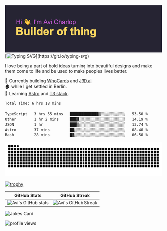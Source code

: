 ![banner](assets/banner.png)
[![Typing SVG](https://readme-typing-svg.herokuapp.com?font=Share+Tech+Mono&size=22&pause=1000&color=F9D75F&width=435&lines=I+turn+ideas+into+digital+solutions%2C;One+line+of+code+at+a+time.)](https://git.io/typing-svg)

I love being a part of bold ideas turning into beautiful designs and make them come to life and be used to make peoples lives better.

:hammer: Currently building [WhoCards](https://whocards.cc) and [J3D.ai](https://j3d.ai)<br />
:house: while I get settled in Berlin.<br />
:book: Learning [Astro](https://astro.build) and [T3 stack](https://create.t3.gg/).

<!--START_SECTION:waka-->

```txt
Total Time: 6 hrs 18 mins

TypeScript   3 hrs 55 mins   █████████████▒░░░░░░░░░░░   53.50 %
Other        1 hr 2 mins     ███▓░░░░░░░░░░░░░░░░░░░░░   14.19 %
JSON         1 hr            ███▒░░░░░░░░░░░░░░░░░░░░░   13.74 %
Astro        37 mins         ██░░░░░░░░░░░░░░░░░░░░░░░   08.40 %
Bash         28 mins         █▓░░░░░░░░░░░░░░░░░░░░░░░   06.50 %
```

<!--END_SECTION:waka-->

<!--START_SECTION:readme-info-->
<!--END_SECTION:readme-info-->

<picture>
  <source media="(prefers-color-scheme: dark)" srcset="https://raw.githubusercontent.com/acharlop/acharlop/output/github-contribution-grid-snake-dark.svg">
  <source media="(prefers-color-scheme: light)" srcset="https://raw.githubusercontent.com/acharlop/acharlop/output/github-contribution-grid-snake.svg">
  <img alt="github contribution grid snake animation" src="https://raw.githubusercontent.com/acharlop/acharlop/output/github-contribution-grid-snake.svg">
</picture>

<br />

[![trophy](https://github-profile-trophy.vercel.app/?username=acharlop&theme=matrix&row=2&column=3)](https://github.com/acharlop/github-profile-trophy)

| GitHub Stats  | GitHub Streak           |
| ------- | ---------------- |
| ![Avi's GitHub stats](https://github-readme-stats.vercel.app/api?username=acharlop&count_private=true&show_icons=true&theme=tokyonight)    | ![Avi's GitHub Streak](https://github-readme-streak-stats.herokuapp.com/?user=acharlop&theme=vue-dark) |

![Jokes Card](https://readme-jokes.vercel.app/api?theme=vue-dark)

![profile views](https://komarev.com/ghpvc/?username=acharlop&style=flat-square)
